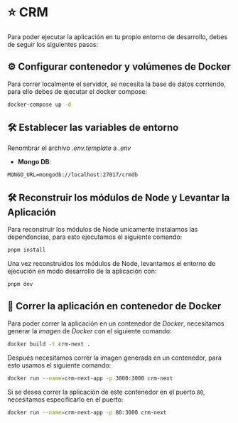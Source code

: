 # ⭐ CRM

Para poder ejecutar la aplicación en tu propio entorno de desarrollo, debes de seguir los siguientes pasos:

## ⚙️ Configurar contenedor y volúmenes de Docker

Para correr localmente el servidor, se necesita la base de datos corriendo, para ello debes de ejecutar el docker compose:

```sh
docker-compose up -d
```

## 🛠️ Establecer las variables de entorno

Renombrar el archivo _.env.template_ a _.env_

- **Mongo DB**:

```env
MONGO_URL=mongodb://localhost:27017/crmdb
```

## 🛠️ Reconstruir los módulos de Node y Levantar la Aplicación

Para reconstruir los módulos de Node unicamente instalamos las dependencias, para esto ejecutamos el siguiente comando:

```sh
pnpm install
```

Una vez reconstruidos los módulos de Node, levantamos el entorno de ejecución en modo desarrollo de la aplicación con:

```sh
pnpm dev
```

## 🐳 Correr la aplicación en contenedor de Docker

Para poder correr la aplicación en un contenedor de _Docker_, necesitamos generar la _imagen_ de _Docker_ con el siguiente comando:

```sh
docker build -t crm-next .
```

Después necesitamos correr la imagen generada en un contenedor, para esto usamos el siguiente comando:

```sh
docker run --name=crm-next-app -p 3000:3000 crm-next
```

Si se desea correr la aplicación de este contenedor en el puerto `80`, necesitamos especificarlo en el puerto:

```sh
docker run --name=crm-next-app -p 80:3000 crm-next
```
